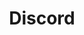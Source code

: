 ---
layout: redirect
title: "Discord"
permalink: "/discord/"
redirect_to: "https://discord.com/invite/ZvPmWd5hAK"
---